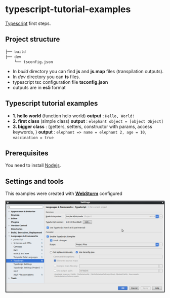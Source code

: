 # typescript-tutorial-examples
[Typescript](https://www.typescriptlang.org/) first steps.


## Project structure

```shell
├── build
├── dev
    └── tsconfig.json
```

 - In *build* directory you can find **js** and **js.map** files (transpilation outputs).
 - In *dev* directory you can **ts** files.
 - typescript tsc configuration file **tsconfig.json**
 - outputs are in **es5** format


## Typescript tutorial examples

- **1. hello world** (function helo world)
 **output** : ```Hello, World! ```
- **2. first class** (simple class)
 **output** : ```elephant object = [object Object] ```
- **3. bigger class** : (getters, setters, constructor with params, access keywords, )
**output** : ```elephant => name = elephant 2, age = 10, vaccination = true ```

## Prerequisites

You need to install [Nodejs](https://nodejs.org/en/).

## Settings and tools

This examples were created with **[WebStorm](https://www.jetbrains.com/webstorm/specials/webstorm/webstorm.html?&gclid=CjwKEAjw5vu8BRC8rIGNrqbPuSESJADG8RV0Ml3J3e3xU12pKWb4P5xKluRQSY84nEX4TmHnllvBshoC4vHw_wcB&gclsrc=aw.ds.ds&dclid=CL6Mk8T2oM4CFYSNGwodfr4Pkw)** configured

![1](https://github.com/peterszatmary/just-like-that/blob/master/imgs/typescript-tutorial-examples/webstorm-typescript-settings.png)





